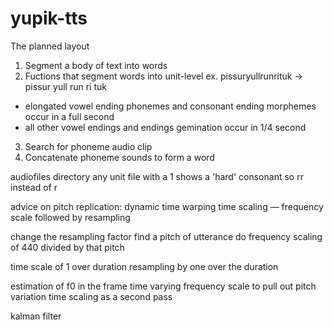 # yupik-tts
The planned layout

1) Segment a body of text into words
2) Fuctions that segment words into unit-level
ex. pissuryullrunrituk -> pissur yull run ri tuk
  - elongated vowel ending phonemes and consonant ending morphemes occur in a full second
  - all other vowel endings and endings gemination occur in 1/4 second
3) Search for phoneme audio clip
4) Concatenate phoneme sounds to form a word


audiofiles directory
any unit file with a 1 shows a 'hard' consonant so rr instead of r

advice on pitch replication:
dynamic time warping
time scaling — frequency scale followed by resampling

change the resampling factor
find a pitch of utterance
do frequency scaling of 440 divided by that pitch

time scale of 1 over duration
resampling by one over the duration

estimation of f0 in the frame
time varying frequency scale to pull out pitch variation
time scaling as a second pass

kalman filter
